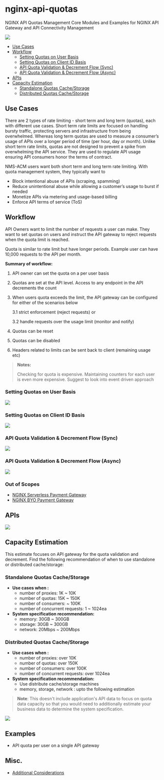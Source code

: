 # nginx-api-quotas
NGINX API Quotas Management Core Modules and Examples for NGINX API Gateway and API Connectivity Management

![](./docs/img/nginx-api-quotas-flow.png)

- [Use Cases](#use-cases)
- [Workflow](#workflow)
  - [Setting Quotas on User Basis](#setting-quotas-on-user-basis)
  - [Setting Quotas on Client ID Basis](#setting-quotas-on-client-id-basis)
  - [API Quota Validation & Decrement Flow (Sync)](#api-quota-validation--decrement-flow-sync)
  - [API Quota Validation & Decrement Flow (Async)](#api-quota-validation--decrement-flow-async)
- [APIs](#apis)
- [Capacity Estimation](#capacity-estimation)
  - [Standalone Quotas Cache/Storage](#standalone-quotas-cachestorage)
  - [Distributed Quotas Cache/Storage](#distributed-quotas-cachestorage)


## Use Cases
There are 2 types of rate limiting - short term and long term (quotas), each with different use cases. Short term rate limits are focused on handling bursty traffic, protecting servers and infrastructure from being overwhelmed. Whereas long term quotas are used to measure a consumer’s usage of APIs over a longer period of time (per hour, day or month). Unlike short term rate limits, quotas are not designed to prevent a spike from overwhelming the API service. They are used to regulate API usage ensuring API consumers honor the terms of contract.  

NMS-ACM users want both short term and long term rate limiting. With quota management system, they typically want to

- Block intentional abuse of APIs (scraping, spamming)
- Reduce unintentional abuse while allowing a customer’s usage to burst if needed
- Monetize APIs via metering and usage-based billing
- Enforce API terms of service (ToS) 

## Workflow
API Owners want to limit the number of requests a user can make. They want to set quotas on users and instruct the API gateway to reject requests when the quota limit is reached. 

Quota is similar to rate limit but have longer periods. Example user can have 10,000 requests to the API per month. 

**Summary of workflow:**

1. API owner can set the quota on a per user basis

2. Quotas are set at the API level. Access to any endpoint in the API decrements the count

3. When users quota exceeds the limit, the API gateway can be configured for either of the scenarios below

   3.1 strict enforcement (reject requests) or 

   3.2 handle requests over the usage limit (monitor and notify) 

4. Quotas can be reset

5. Quotas can be disabled

6. Headers related to limits can be sent back to client (remaining usage etc)

> **Notes:**
> 
> Checking for quota is expensive. Maintaining counters for each user is even more expensive. Suggest to look into event driven approach

### Setting Quotas on User Basis

![](./docs/img/set-quota-per-user.png)

### Setting Quotas on Client ID Basis

![](./docs/img/set-quota-per-client-id.png)

### API Quota Validation & Decrement Flow (Sync)

![](./docs/img/quota-validation-decrement-flow-sync.png)

### API Quota Validation & Decrement Flow (Async)

![](./docs/img/quota-validation-decrement-flow-async.png)

### Out of Scopes

- [NGINX Serverless Payment Gateway](https://github.com/nginx-payment-connect)
- [NGINX BYO Payment Gateway](https://github.com/nginx-payment-connect/nginx-byo-pay)

## APIs

![](./docs/img/acm-api-proxy-quotas.png)

## Capacity Estimation

This estimate focuses on API gateway for the quota validation and decrement. Find the following recommendation of when to use standalone or distributed cache/storage:

### Standalone Quotas Cache/Storage
- **Use cases when :**
  - number of proxies: 1K ~ 10K
  - number of quotas: 15K ~ 150K
  - number of consumers: ~ 100K
  - number of concurrent requests: 1 ~ 1024ea
- **System specification recommendation:**
  - memory: 30GB ~ 300GB
  - storage: 30GB ~ 300GB
  - network: 20Mbps ~ 200Mbps

### Distributed Quotas Cache/Storage
- **Use cases when :**
  - number of proxies: over 10K
  - number of quotas: over 150K
  - number of consumers: over 100K
  - number of concurrent requests: over 1024ea
- **System specification recommendation:**
  - Use distribute cache/storage machines
  - memory, storage, network : upto the following estimation

> **Note**: This doesn't include application's API data to focus on quota data capacity so that you would need to additionally estimate your business data to determine the system specification.


![](./docs/img/capacity-estimation-summary.png)


## Examples
- API quota per user on a single API gateway


## Misc.
- [Additional Considerations](./docs/nginx-quota-limit.md)
